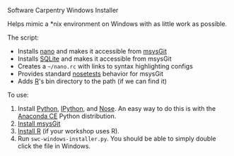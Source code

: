 Software Carpentry Windows Installer

Helps mimic a *nix environment on Windows with as little work as possible.

The script:

* Installs [nano][] and makes it accessible from [msysGit][]
* Installs [SQLite][] and makes it accessible from msysGit
* Creates a `~/nano.rc` with links to syntax highlighting configs
* Provides standard [nosetests][] behavior for msysGit
* Adds [R][]'s bin directory to the path (if we can find it)

To use:

1. Install [Python][], [IPython][], and [Nose][nose].  An easy way to
   do this is with the [Anaconda CE][Anaconda-CE] Python distribution.
2. [Install msysGit][msysgit-install]
3. [Install R][R-install] (if your workshop uses R).
4. Run `swc-windows-installer.py`.  You should be able to simply
   double click the file in Windows.

[msysGit]: http://msysgit.github.io/
[msysgit-install]: https://github.com/msysgit/msysgit/releases
[nano]: http://www.nano-editor.org/
[SQLite]: http://www.sqlite.org/
[Python]: https://www.python.org/
[IPython]: http://ipython.org/
[Nose]: https://nose.readthedocs.org/en/latest/
[nosetests]: https://nose.readthedocs.org/en/latest/usage.html
[R]: http://www.r-project.org/
[R-install]: http://cran.r-project.org/bin/windows/base/rw-FAQ.html#Installation-and-Usage
[Anaconda-CE]: http://continuum.io/anacondace.html
